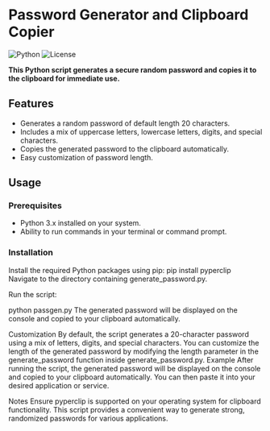 # Password Generator and Clipboard Copier

![Python](https://img.shields.io/badge/python-3.6%2B-blue.svg)
![License](https://img.shields.io/badge/license-MIT-green.svg)

**This Python script generates a secure random password and copies it to the clipboard for immediate use.**

## Features

- Generates a random password of default length 20 characters.
- Includes a mix of uppercase letters, lowercase letters, digits, and special characters.
- Copies the generated password to the clipboard automatically.
- Easy customization of password length.

## Usage

### Prerequisites

- Python 3.x installed on your system.
- Ability to run commands in your terminal or command prompt.

### Installation


Install the required Python packages using pip:
pip install pyperclip
Navigate to the directory containing generate_password.py.

Run the script:


python passgen.py
The generated password will be displayed on the console and copied to your clipboard automatically.

Customization
By default, the script generates a 20-character password using a mix of letters, digits, and special characters.
You can customize the length of the generated password by modifying the length parameter in the generate_password function inside generate_password.py.
Example
After running the script, the generated password will be displayed on the console and copied to your clipboard automatically. You can then paste it into your desired application or service.

Notes
Ensure pyperclip is supported on your operating system for clipboard functionality.
This script provides a convenient way to generate strong, randomized passwords for various applications.
